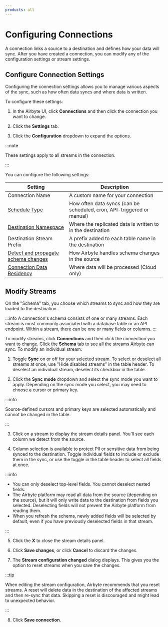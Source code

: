 ```yaml
---
products: all
---
```


# Configuring Connections

A connection links a source to a destination and defines how your data will sync. After you have created a connection, you can modify any of the configuration settings or stream settings.

## Configure Connection Settings

Configuring the connection settings allows you to manage various aspects of the sync, such as how often data syncs and where data is written. 

To configure these settings:

1. In the Airbyte UI, click **Connections** and then click the connection you want to change. 

2. Click the **Settings** tab.

3. Click the **Configuration** dropdown to expand the options.

:::note

These settings apply to all streams in the connection.

:::

You can configure the following settings:

| Setting                              | Description                                                                         |
|--------------------------------------|-------------------------------------------------------------------------------------|
| Connection Name               | A custom name for your connection                                                    |
| [Schedule Type](/using-airbyte/core-concepts/sync-schedules.md)                | How often data syncs (can be scheduled, cron, API-triggered or manual)                                                            |
| [Destination Namespace](/using-airbyte/core-concepts/namespaces.md)                | Where the replicated data is written to in the destination                                                |
| Destination Stream Prefix            | A prefix added to each table name in the destination                                  |
| [Detect and propagate schema changes](/cloud/managing-airbyte-cloud/manage-schema-changes.md) | How Airbyte handles schema changes in the source |
| [Connection Data Residency](/cloud/managing-airbyte-cloud/manage-data-residency.md) | Where data will be processed (Cloud only) |

## Modify Streams

On the "Schema" tab, you choose which streams to sync and how they are loaded to the destination.

:::info
A connection's schema consists of one or many streams. Each stream is most commonly associated with a database table or an API endpoint. Within a stream, there can be one or many fields or columns.
:::

To modify streams, click **Connections** and then click the connection you want to change. Click the **Schema** tab to see all the streams Airbyte can sync. To modify an individual stream:

1. Toggle **Sync** on or off for your selected stream. To select or deselect all streams at once, use "Hide disabled streams" in the table header. To deselect an individual stream, deselect its checkbox in the table.

2. Click the **Sync mode** dropdown and select the sync mode you want to apply. Depending on the sync mode you select, you may need to choose a cursor or primary key.

:::info

Source-defined cursors and primary keys are selected automatically and cannot be changed in the table.

:::

3. Click on a stream to display the stream details panel. You'll see each column we detect from the source.

4. Column selection is available to protect PII or sensitive data from being synced to the destination. Toggle individual fields to include or exclude them in the sync, or use the toggle in the table header to select all fields at once.

:::info

* You can only deselect top-level fields. You cannot deselect nested fields.
* The Airbyte platform may read all data from the source (depending on the source), but it will only write data to the destination from fields you selected. Deselecting fields will not prevent the Airbyte platform from reading them.
* When you refresh the schema, newly added fields will be selected by default, even if you have previously deselected fields in that stream.

:::

5. Click the **X** to close the stream details panel.

6. Click **Save changes**, or click **Cancel** to discard the changes.

7. The **Stream configuration changed** dialog displays. This gives you the option to reset streams when you save the changes.

:::tip

When editing the stream configuration, Airbyte recommends that you reset streams. A reset will delete data in the destination of the affected streams and then re-sync that data. Skipping a reset is discouraged and might lead to unexpected behavior.

:::

8. Click **Save connection**.
